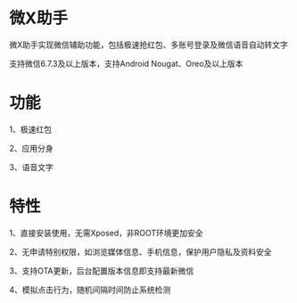 # 微X助手
微X助手实现微信辅助功能，包括极速抢红包、多账号登录及微信语音自动转文字

支持微信6.7.3及以上版本，支持Android Nougat、Oreo及以上版本

# 功能

1、极速红包

2、应用分身

3、语音文字

# 特性

1、直接安装使用，无需Xposed，非ROOT环境更加安全

2、无申请特别权限，如浏览媒体信息、手机信息，保护用户隐私及资料安全

3、支持OTA更新，后台配置版本信息即支持最新微信

4、模拟点击行为，随机间隔时间防止系统检测
